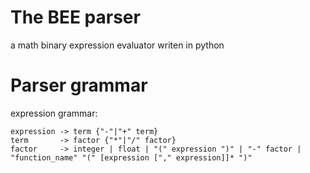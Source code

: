 # The BEE parser
a math binary expression evaluator writen in python


# Parser grammar

expression grammar:
```
expression -> term {"-"|"+" term}
term       -> factor {"*"|"/" factor}
factor     -> integer | float | "(" expression ")" | "-" factor | "function_name" "(" [expression ["," expression]]* ")"
```
